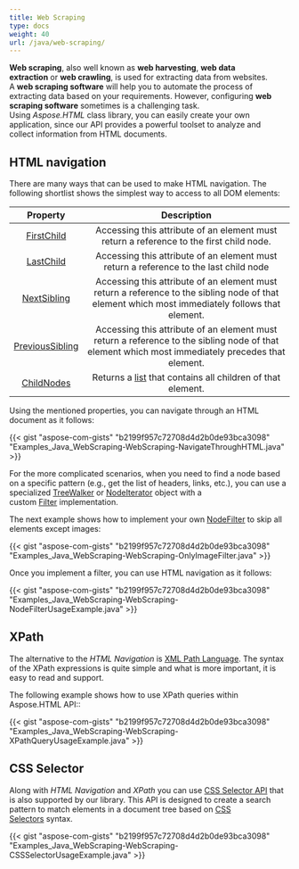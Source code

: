 ```yaml
---
title: Web Scraping
type: docs
weight: 40
url: /java/web-scraping/
---
```


**Web scraping**, also well known as **web harvesting**, **web data extraction** or **web crawling**, is used for extracting data from websites. A **web scraping software** will help you to automate the process of extracting data based on your requirements. However, configuring **web scraping software** sometimes is a challenging task. Using *Aspose.HTML* class library, you can easily create your own application, since our API provides a powerful toolset to analyze and collect information from HTML documents.
## **HTML navigation**
There are many ways that can be used to make HTML navigation. The following shortlist shows the simplest way to access to all DOM elements:

|**Property**|**Description**|
| :-: | :-: |
|[FirstChild](https://apireference.aspose.com/html/java/com.aspose.html.dom/Node/properties/firstchild)|Accessing this attribute of an element must return a reference to the first child node.|
|[LastChild](https://apireference.aspose.com/html/java/com.aspose.html.dom/Node/properties/lastchild)|Accessing this attribute of an element must return a reference to the last child node|
|[NextSibling](https://apireference.aspose.com/html/java/com.aspose.html.dom/Node/properties/nextsibling)|Accessing this attribute of an element must return a reference to the sibling node of that element which most immediately follows that element.|
|[PreviousSibling](https://apireference.aspose.com/html/java/com.aspose.html.dom/Node/properties/previoussibling)|Accessing this attribute of an element must return a reference to the sibling node of that element which most immediately precedes that element.|
|[ChildNodes](https://apireference.aspose.com/html/java/com.aspose.html.dom/Node/properties/childnodes)|Returns a [list](https://apireference.aspose.com/html/java/com.aspose.html.collections/NodeList) that contains all children of that element.|
Using the mentioned properties, you can navigate through an HTML document as it follows:



{{< gist "aspose-com-gists" "b2199f957c72708d4d2b0de93bca3098" "Examples_Java_WebScraping-WebScraping-NavigateThroughHTML.java" >}}

For the more complicated scenarios, when you need to find a node based on a specific pattern (e.g., get the list of headers, links, etc.), you can use a specialized [TreeWalker](https://apireference.aspose.com/html/java/com.aspose.html.dom/Document#createTreeWalker-com.aspose.dom.Node-long-com.aspose.dom.traversal.INodeFilter-) or [NodeIterator](https://apireference.aspose.com/html/java/com.aspose.html.dom/Document#createNodeIterator-com.aspose.dom.Node-long-com.aspose.dom.traversal.INodeFilter-) object with a custom [Filter](https://apireference.aspose.com/html/java/com.aspose.html.dom.traversal.filters/NodeFilter) implementation.

The next example shows how to implement your own [NodeFilter](https://apireference.aspose.com/html/java/com.aspose.html.dom.traversal.filters/NodeFilter) to skip all elements except images:

{{< gist "aspose-com-gists" "b2199f957c72708d4d2b0de93bca3098" "Examples_Java_WebScraping-WebScraping-OnlyImageFilter.java" >}}

Once you implement a filter, you can use HTML navigation as it follows:



{{< gist "aspose-com-gists" "b2199f957c72708d4d2b0de93bca3098" "Examples_Java_WebScraping-WebScraping-NodeFilterUsageExample.java" >}}
## **XPath**
The alternative to the *HTML Navigation* is [XML Path Language](https://www.w3.org/TR/xpath20/). The syntax of the XPath expressions is quite simple and what is more important, it is easy to read and support.

The following example shows how to use XPath queries within Aspose.HTML API::

{{< gist "aspose-com-gists" "b2199f957c72708d4d2b0de93bca3098" "Examples_Java_WebScraping-WebScraping-XPathQueryUsageExample.java" >}}
## **CSS Selector**
Along with *HTML Navigation* and *XPath* you can use [CSS Selector API](http://www.w3.org/TR/selectors-4/) that is also supported by our library. This API is designed to create a search pattern to match elements in a document tree based on [CSS Selectors](https://www.w3.org/TR/selectors-3/#selectors) syntax.

{{< gist "aspose-com-gists" "b2199f957c72708d4d2b0de93bca3098" "Examples_Java_WebScraping-WebScraping-CSSSelectorUsageExample.java" >}}
